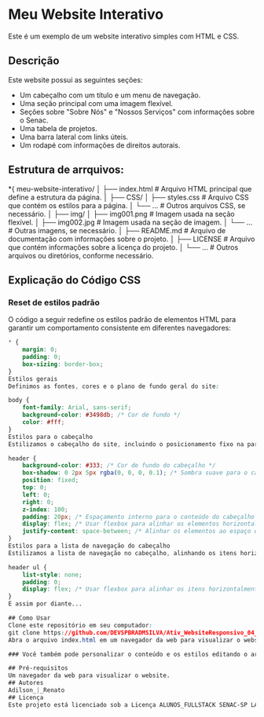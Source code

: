 # Meu Website Interativo

Este é um exemplo de um website interativo simples com HTML e CSS.

## Descrição

Este website possui as seguintes seções:

- Um cabeçalho com um título e um menu de navegação.
- Uma seção principal com uma imagem flexível.
- Seções sobre "Sobre Nós" e "Nossos Serviços" com informações sobre o Senac.
- Uma tabela de projetos.
- Uma barra lateral com links úteis.
- Um rodapé com informações de direitos autorais.

## Estrutura de arrquivos:
*{
meu-website-interativo/
│
├── index.html           # Arquivo HTML principal que define a estrutura da página.
│
├── CSS/
│   ├── styles.css       # Arquivo CSS que contém os estilos para a página.
│   └── ...              # Outros arquivos CSS, se necessário.
│
├── img/
│   ├── img001.png       # Imagem usada na seção flexível.
│   ├── img002.jpg       # Imagem usada na seção de imagem.
│   └── ...              # Outras imagens, se necessário.
│
├── README.md            # Arquivo de documentação com informações sobre o projeto.
│
├── LICENSE              # Arquivo que contém informações sobre a licença do projeto.
│
└── ...                  # Outros arquivos ou diretórios, conforme necessário.

## Explicação do Código CSS

### Reset de estilos padrão

O código a seguir redefine os estilos padrão de elementos HTML para garantir um comportamento consistente em diferentes navegadores:

```css
* {
    margin: 0;
    padding: 0;
    box-sizing: border-box;
}
Estilos gerais
Definimos as fontes, cores e o plano de fundo geral do site:

body {
    font-family: Arial, sans-serif;
    background-color: #3498db; /* Cor de fundo */
    color: #fff;
}
Estilos para o cabeçalho
Estilizamos o cabeçalho do site, incluindo o posicionamento fixo na parte superior da página e o uso de flexbox para alinhar elementos:

header {
    background-color: #333; /* Cor de fundo do cabeçalho */
    box-shadow: 0 2px 5px rgba(0, 0, 0, 0.1); /* Sombra suave para o cabeçalho */
    position: fixed;
    top: 0;
    left: 0;
    right: 0;
    z-index: 100;
    padding: 20px; /* Espaçamento interno para o conteúdo do cabeçalho */
    display: flex; /* Usar flexbox para alinhar os elementos horizontalmente */
    justify-content: space-between; /* Alinhar os elementos ao espaço entre eles */
}
Estilos para a lista de navegação do cabeçalho
Estilizamos a lista de navegação no cabeçalho, alinhando os itens horizontalmente com flexbox:

header ul {
    list-style: none;
    padding: 0;
    display: flex; /* Usar flexbox para alinhar os itens horizontalmente */
}
E assim por diante...

## Como Usar
Clone este repositório em seu computador:
git clone https://github.com/DEVSPBRADMSILVA/Ativ_WebsiteResponsivo_04_10_23.git
Abra o arquivo index.html em um navegador da web para visualizar o website.

### Você também pode personalizar o conteúdo e os estilos editando o arquivo CSS/styles.css.

## Pré-requisitos
Um navegador da web para visualizar o website.
## Autores
Adilson_|_Renato
## Licença
Este projeto está licenciado sob a Licença ALUNOS_FULLSTACK SENAC-SP LARGO_13 - consulte o arquivo LICENSE para obter detalhes.
